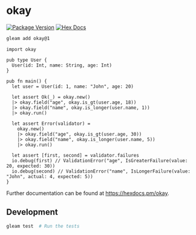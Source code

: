 # okay

[![Package Version](https://img.shields.io/hexpm/v/okay)](https://hex.pm/packages/okay)
[![Hex Docs](https://img.shields.io/badge/hex-docs-ffaff3)](https://hexdocs.pm/okay/)

```sh
gleam add okay@1
```
```gleam
import okay

pub type User {
  User(id: Int, name: String, age: Int)
}

pub fn main() {
  let user = User(id: 1, name: "John", age: 20)

  let assert Ok(_) = okay.new()
  |> okay.field("age", okay.is_gt(user.age, 18))
  |> okay.field("name", okay.is_longer(user.name, 1))
  |> okay.run()

  let assert Error(validator) =
    okay.new()
    |> okay.field("age", okay.is_gt(user.age, 30))
    |> okay.field("name", okay.is_longer(user.name, 5))
    |> okay.run()

  let assert [first, second] = validator.failures
  io.debug(first) // ValidationError("age", IsGreaterFailure(value: 20, expected: 30))
  io.debug(second) // ValidationError("name", IsLongerFailure(value: "John", actual: 4, expected: 5))
}
```

Further documentation can be found at <https://hexdocs.pm/okay>.

## Development

```sh
gleam test  # Run the tests
```
